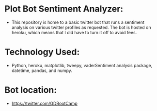 # Plot Bot Sentiment Analyzer:
- This repository is home to a basic twitter bot that runs a sentiment analysis on various twitter profiles as requested. The bot is hosted on heroku, which means that I did have to turn it off to avoid fees.

# Technology Used:
- Python, heroku, matplotlib, tweepy, vaderSentiment analysis package, datetime, pandas, and numpy.

# Bot location:
- https://twitter.com/GDBootCamp
